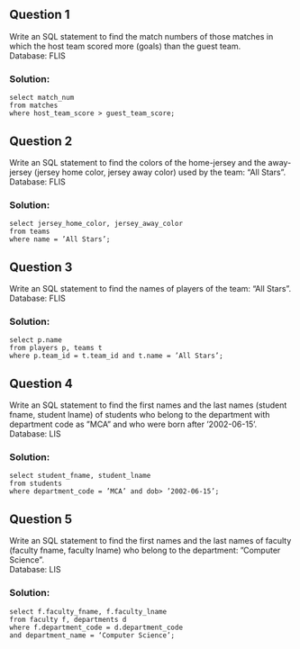 ## Question 1
Write an SQL statement to find the match numbers of those matches in which the host team scored more (goals) than the guest team.</br>
Database: FLIS

### Solution:
```
select match_num
from matches
where host_team_score > guest_team_score;
```

## Question 2
Write an SQL statement to find the colors of the home-jersey and the away-jersey (jersey home color, jersey away color) used by the team: “All Stars”.</br>
Database: FLIS

### Solution:
```
select jersey_home_color, jersey_away_color
from teams
where name = ’All Stars’;
```
## Question 3
Write an SQL statement to find the names of players of the team: “All Stars”.</br>
Database: FLIS

### Solution:
```
select p.name
from players p, teams t
where p.team_id = t.team_id and t.name = ’All Stars’;
```
## Question 4
Write an SQL statement to find the first names and the last names (student fname,
student lname) of students who belong to the department with department code as
”MCA” and who were born after ’2002-06-15’.</br>
Database: LIS

### Solution:
```
select student_fname, student_lname
from students
where department_code = ’MCA’ and dob> ’2002-06-15’;
```
## Question 5
Write an SQL statement to find the first names and the last names of faculty (faculty fname, faculty lname) who belong to the department: ”Computer Science”.</br>
Database: LIS

### Solution:
```
select f.faculty_fname, f.faculty_lname
from faculty f, departments d
where f.department_code = d.department_code
and department_name = ‘Computer Science’;
```
